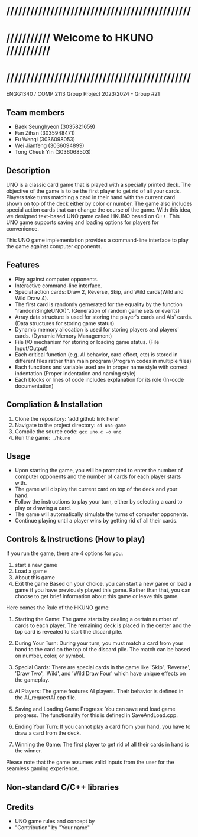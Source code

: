 # //////////////////////////////////////////////
# /////////// Welcome to HKUNO ///////////
# //////////////////////////////////////////////
ENGG1340 / COMP 2113 Group Project 2023/2024 - Group #21
## Team members
- Baek Seunghyeon (3035821659)
- Fan Zihan (3035948471)
- Fu Wenqi (3036098053)
- Wei Jianfeng (3036094899)
- Tong Cheuk Yin (3036068503)

## Description
UNO is a classic card game that is played with a specially printed deck. The objective of the game is to be the first player to get rid of all your cards. Players take turns matching a card in their hand with the current card shown on top of the deck either by color or number. The game also includes special action cards that can change the course of the game. With this idea, we designed text-based UNO game called HKUNO based on C++. This UNO game supports saving and loading options for players for convenience.  

This UNO game implementation provides a command-line interface to play the game against computer opponents.

## Features
- Play against computer opponents.
- Interactive command-line interface.
- Special action cards: Draw 2, Reverse, Skip, and Wild cards(Wild and Wild Draw 4).
- The first card is randomly gernerated for the equality by the function "randomSingleUNO()". (Generation of random game sets or events)
- Array data structure is used for storing the player's cards and AIs' cards. (Data structures for storing game status) 
- Dynamic memory allocation is used for storing players and players' cards. (Dynamic Memory Management)
- File I/O mechanism for storing or loading game status. (File Input/Output)
- Each critical function (e.g. AI behavior, card effect, etc) is stored in different files rather than main program (Program codes in multiple files)
- Each functions and variable used are in proper name style with correct indentation (Proper indentation and naming style)
- Each blocks or lines of code includes explanation for its role (In-code documentation)

## Compliation & Installation
1. Clone the repository: 'add github link here'
2. Navigate to the project directory: `cd uno-game`
3. Compile the source code: `gcc uno.c -o uno`
4. Run the game: `./hkuno`

## Usage
- Upon starting the game, you will be prompted to enter the number of computer opponents and the number of cards for each player starts with.
- The game will display the current card on top of the deck and your hand.
- Follow the instructions to play your turn, either by selecting a card to play or drawing a card.
- The game will automatically simulate the turns of computer opponents.
- Continue playing until a player wins by getting rid of all their cards.

## Controls & Instructions (How to play)
If you run the game, there are 4 options for you. 
1. start a new game
2. Load a game
3. About this game
4. Exit the game
Based on your choice, you can start a new game or load a game if you have previously played this game. Rather than that, you can choose to get brief information about this game or leave this game.

Here comes the Rule of the HKUNO game:

1. Starting the Game: 
The game starts by dealing a certain number of cards to each player. The remaining deck is placed in the center and the top card is revealed to start the discard pile.

2. During Your Turn: 
During your turn, you must match a card from your hand to the card on the top of the discard pile. The match can be based on number, color, or symbol.

3. Special Cards: 
There are special cards in the game like 'Skip', 'Reverse', 'Draw Two', 'Wild', and 'Wild Draw Four' which have unique effects on the gameplay.

4. AI Players: 
The game features AI players. Their behavior is defined in the AI_requestAI.cpp file.

5. Saving and Loading Game Progress: 
You can save and load game progress. The functionality for this is defined in SaveAndLoad.cpp.

6. Ending Your Turn: 
If you cannot play a card from your hand, you have to draw a card from the deck.

7. Winning the Game: 
The first player to get rid of all their cards in hand is the winner.

Please note that the game assumes valid inputs from the user for the seamless gaming experience.

## Non-standard C/C++ libraries


## Credits
- UNO game rules and concept by
- "Contribution" by "Your name"
